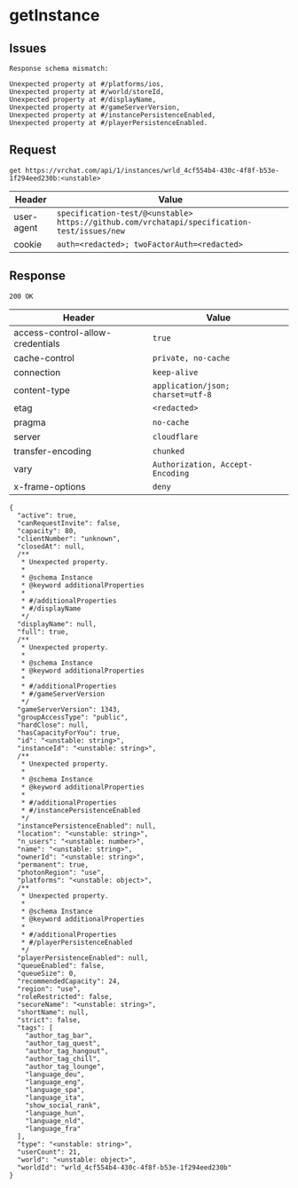 # getInstance

## Issues
```
Response schema mismatch:

Unexpected property at #/platforms/ios,
Unexpected property at #/world/storeId,
Unexpected property at #/displayName,
Unexpected property at #/gameServerVersion,
Unexpected property at #/instancePersistenceEnabled,
Unexpected property at #/playerPersistenceEnabled.
```

## Request
`get https://vrchat.com/api/1/instances/wrld_4cf554b4-430c-4f8f-b53e-1f294eed230b:<unstable>`

| Header | Value |
| ------ | ----- |
| user-agent | `specification-test/@<unstable> https://github.com/vrchatapi/specification-test/issues/new` |
| cookie | `auth=<redacted>; twoFactorAuth=<redacted>` |


## Response
`200 OK`

| Header | Value |
| ------ | ----- |
| access-control-allow-credentials | `true` |
| cache-control | `private, no-cache` |
| connection | `keep-alive` |
| content-type | `application/json; charset=utf-8` |
| etag | `<redacted>` |
| pragma | `no-cache` |
| server | `cloudflare` |
| transfer-encoding | `chunked` |
| vary | `Authorization, Accept-Encoding` |
| x-frame-options | `deny` |

```jsonc
{
  "active": true,
  "canRequestInvite": false,
  "capacity": 80,
  "clientNumber": "unknown",
  "closedAt": null,
  /**
   * Unexpected property.
   *
   * @schema Instance
   * @keyword additionalProperties
   *
   * #/additionalProperties
   * #/displayName
   */
  "displayName": null,
  "full": true,
  /**
   * Unexpected property.
   *
   * @schema Instance
   * @keyword additionalProperties
   *
   * #/additionalProperties
   * #/gameServerVersion
   */
  "gameServerVersion": 1343,
  "groupAccessType": "public",
  "hardClose": null,
  "hasCapacityForYou": true,
  "id": "<unstable: string>",
  "instanceId": "<unstable: string>",
  /**
   * Unexpected property.
   *
   * @schema Instance
   * @keyword additionalProperties
   *
   * #/additionalProperties
   * #/instancePersistenceEnabled
   */
  "instancePersistenceEnabled": null,
  "location": "<unstable: string>",
  "n_users": "<unstable: number>",
  "name": "<unstable: string>",
  "ownerId": "<unstable: string>",
  "permanent": true,
  "photonRegion": "use",
  "platforms": "<unstable: object>",
  /**
   * Unexpected property.
   *
   * @schema Instance
   * @keyword additionalProperties
   *
   * #/additionalProperties
   * #/playerPersistenceEnabled
   */
  "playerPersistenceEnabled": null,
  "queueEnabled": false,
  "queueSize": 0,
  "recommendedCapacity": 24,
  "region": "use",
  "roleRestricted": false,
  "secureName": "<unstable: string>",
  "shortName": null,
  "strict": false,
  "tags": [
    "author_tag_bar",
    "author_tag_quest",
    "author_tag_hangout",
    "author_tag_chill",
    "author_tag_lounge",
    "language_deu",
    "language_eng",
    "language_spa",
    "language_ita",
    "show_social_rank",
    "language_hun",
    "language_nld",
    "language_fra"
  ],
  "type": "<unstable: string>",
  "userCount": 21,
  "world": "<unstable: object>",
  "worldId": "wrld_4cf554b4-430c-4f8f-b53e-1f294eed230b"
}
```
